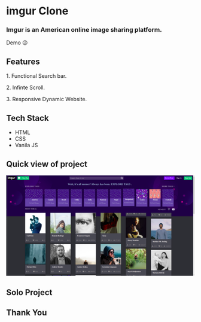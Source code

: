 # imgur Clone

<h3>Imgur is an American online image sharing platform.</h3>

<a src="https://bhaskarkrp.github.io/imgur/">Demo 😉</a>

## Features
<p>1. Functional Search bar.</p>
<p>2. Infinte Scroll.</p>
<p>3. Responsive Dynamic Website.</p>

## Tech Stack
<ul>
  <li>HTML</li>
  <li>CSS</li>
  <li>Vanila JS</li>
</ul>

## Quick view of project
<img src="https://github.com/bhaskarkrp/imgur/blob/master/images/Screenshot%20from%202022-04-17%2019-57-15.png"/>

## Solo Project

## Thank You
